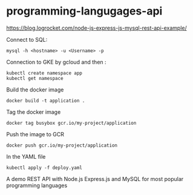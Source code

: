 # programming-langugages-api
https://blog.logrocket.com/node-js-express-js-mysql-rest-api-example/

Connect to SQL:

```
mysql -h <hostname> -u <Username> -p
```

Connection to GKE by gcloud and then :

```
kubectl create namespace app
kubectl get namespace 
```

Build the docker image
```
docker build -t application .
```

Tag the docker image
```
docker tag busybox gcr.io/my-project/application
```

Push the image to GCR
```
docker push gcr.io/my-project/application
```

In the YAML file 
```
kubectl apply -f deploy.yaml
```
A demo REST API with Node.js Express.js and MySQL for most popular programming languages

